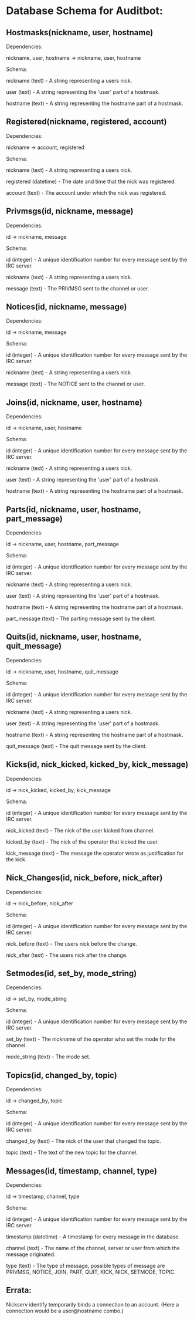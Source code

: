 Database Schema for Auditbot:
=============================

Hostmasks(nickname, user, hostname)
---
Dependencies:

nickname, user, hostname -> nickname, user, hostname

Schema:

nickname (text) - A string representing a users nick.

user (text) - A string representing the 'user' part of a hostmask.

hostname (text) - A string representing the hostname part of a hostmask.

Registered(nickname, registered, account)
---
Dependencies:

nickname -> account, registered

Schema:

nickname (text) - A string representing a users nick.

registered (datetime) - The date and time that the nick was registered.

account (text) - The account under which the nick was registered.

Privmsgs(id, nickname, message)
----
Dependencies:

id -> nickname, message

Schema:

id (integer) - A unique identification number for every message sent by the IRC server.

nickname (text) - A string representing a users nick.

message (text) - The PRIVMSG sent to the channel or user.

Notices(id, nickname, message)
----
Dependencies:

id -> nickname, message

Schema:

id (integer) - A unique identification number for every message sent by the IRC server.

nickname (text) - A string representing a users nick.

message (text) - The NOTICE sent to the channel or user.

Joins(id, nickname, user, hostname)
----
Dependencies:

id -> nickname, user, hostname

Schema:

id (integer) - A unique identification number for every message sent by the IRC server.

nickname (text) - A string representing a users nick.

user (text) - A string representing the 'user' part of a hostmask.

hostname (text) - A string representing the hostname part of a hostmask.

Parts(id, nickname, user, hostname, part_message)
----
Dependencies:

id -> nickname, user, hostname, part_message

Schema:

id (integer) - A unique identification number for every message sent by the IRC server.

nickname (text) - A string representing a users nick.

user (text) - A string representing the 'user' part of a hostmask.

hostname (text) - A string representing the hostname part of a hostmask.

part_message (text) - The parting message sent by the client.

Quits(id, nickname, user, hostname, quit_message)
----
Dependencies:

id -> nickname, user, hostname, quit_message

Schema:

id (integer) - A unique identification number for every message sent by the IRC server.

nickname (text) - A string representing a users nick.

user (text) - A string representing the 'user' part of a hostmask.

hostname (text) - A string representing the hostname part of a hostmask.

quit_message (text) - The quit message sent by the client.

Kicks(id, nick_kicked, kicked_by, kick_message)
----
Dependencies:

id -> nick_kicked, kicked_by, kick_message

Schema:

id (integer) - A unique identification number for every message sent by the IRC server.

nick_kicked (text) - The nick of the user kicked from channel.

kicked_by (text) - The nick of the operator that kicked the user.

kick_message (text) - The message the operator wrote as justification for the kick.

Nick_Changes(id, nick_before, nick_after)
----
Dependencies:

id -> nick_before, nick_after

Schema:

id (integer) - A unique identification number for every message sent by the IRC server.

nick_before (text) - The users nick before the change.

nick_after (text) - The users nick after the change.

Setmodes(id, set_by, mode_string)
----
Dependencies:

id -> set_by, mode_string

Schema:

id (integer) - A unique identification number for every message sent by the IRC server.

set_by (text) - The nickname of the operator who set the mode for the channel.

mode_string (text) - The mode set.

Topics(id, changed_by, topic)
----
Dependencies:

id -> changed_by, topic

Schema:

id (integer) - A unique identification number for every message sent by the IRC server.

changed_by (text) - The nick of the user that changed the topic.

topic (text) - The text of the new topic for the channel.

Messages(id, timestamp, channel, type)
----
Dependencies:

id -> timestamp, channel, type

Schema:

id (integer) - A unique identification number for every message sent by the IRC server.

timestamp (datetime) - A timestamp for every message in the database.

channel (text) - The name of the channel, server or user from which the message originated.

type (text) - The type of message, possible types of message are PRIVMSG, NOTICE, JOIN, PART, QUIT, KICK, NICK, SETMODE, TOPIC.

Errata:
-------

Nickserv identify temporarily binds a connection to an account. (Here a connection would be a user@hostname combo.)
